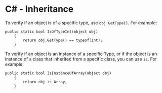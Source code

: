# C# - Inheritance
To verify if an object is of a specific type, use `obj.GetType()`. For example:
```
public static bool IsOfTypeInt(object obj)
    {
        return obj.GetType() == typeof(int);
    }
```

To verify if an object is an instance of a specific Type, or if the  object is an instance of a class that inherited from a specific class, you can use `is`. For example:
```
public static bool IsInstanceOfArray(object obj)
    {
        return obj is Array;
    }
```